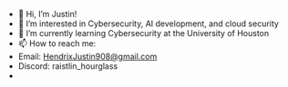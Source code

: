 - 👋 Hi, I’m Justin!
- 👀 I’m interested in Cybersecurity, AI development, and cloud security 
- 🌱 I’m currently learning Cybersecurity at the University of Houston
- 📫 How to reach me:
- Email: HendrixJustin908@gmail.com
- Discord: raistlin_hourglass
- 

<!---
Raistlinhourglass1/Raistlinhourglass1 is a ✨ special ✨ repository because its `README.md` (this file) appears on your GitHub profile.
You can click the Preview link to take a look at your changes.
--->
